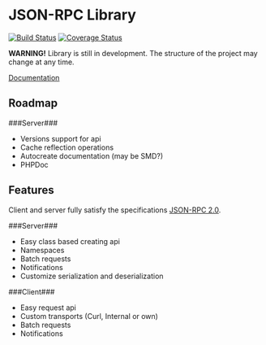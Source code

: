 JSON-RPC Library
================

[![Build Status](https://travis-ci.org/agentsib/jsonrpc.svg?branch=master)](https://travis-ci.org/agentsib/jsonrpc)
[![Coverage Status](https://coveralls.io/repos/agentsib/jsonrpc/badge.png?branch=master)](https://coveralls.io/r/agentsib/jsonrpc?branch=master)

**WARNING!** Library is still in development. The structure of the project may change at any time.

[Documentation](docs/index.md)

Roadmap
-------

###Server###
* Versions support for api
* Cache reflection operations
* Autocreate documentation (may be SMD?)
* PHPDoc 

Features
--------

Client and server fully satisfy the specifications [JSON-RPC 2.0](http://www.jsonrpc.org/specification).

###Server###

* Easy class based creating api
* Namespaces
* Batch requests
* Notifications
* Customize serialization and deserialization

###Client###

* Easy request api
* Custom transports (Curl, Internal or own)
* Batch requests
* Notifications
